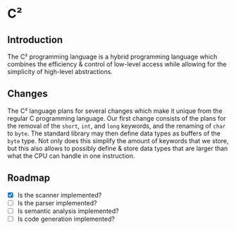 # C²
## Introduction
The C² programming language is a hybrid programming language which combines the efficiency & control of low-level access while allowing for the simplicity of high-level abstractions.
## Changes
The C² language plans for several changes which make it unique from the regular C programming language.
Our first change consists of the plans for the removal of the `short`, `int`, and `long` keywords, and the renaming of `char` to `byte`. The standard library may then define data types as buffers of the `byte` type. Not only does this simplify the amount of keywords that we store, but this also allows to possibly define & store data types that are larger than what the CPU can handle in one instruction.
## Roadmap
- [x] Is the scanner implemented?
- [ ] Is the parser implemented?
- [ ] Is semantic analysis implemented?
- [ ] Is code generation implemented?